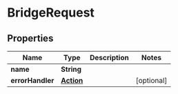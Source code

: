 

# BridgeRequest


## Properties

Name | Type | Description | Notes
------------ | ------------- | ------------- | -------------
**name** | **String** |  | 
**errorHandler** | [**Action**](Action.md) |  |  [optional]



